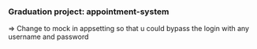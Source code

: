 ### Graduation project: appointment-system 

=> Change to mock in appsetting so that u could bypass the login with any username and password 

